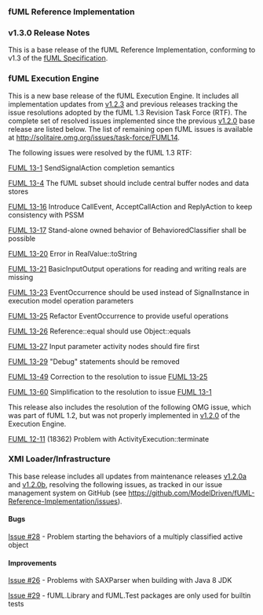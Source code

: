 ### fUML Reference Implementation
### v1.3.0 Release Notes

This is a base release of the fUML Reference Implementation, conforming to v1.3 of the [fUML Specification](http://www.omg.org/spec/FUML/1.3).

### fUML Execution Engine

This is a new base release of the fUML Execution Engine. It includes all implementation updates from [v1.2.3](./fuml-1.2.3.md) and previous
releases tracking the issue resolutions adopted by the fUML 1.3 Revision Task Force (RTF). The complete set of resolved issues implemented 
since the previous [v1.2.0](./fuml-1.2.0.md) base release are listed below. The list of remaining open fUML issues is available at 
http://solitaire.omg.org/issues/task-force/FUML14.

The following issues were resolved by the fUML 1.3 RTF:

[FUML 13-1](http://issues.omg.org/issues/task-force/FUML13#issue-38293) SendSignalAction completion semantics

[FUML 13-4](http://issues.omg.org/issues/task-force/FUML13#issue-38296) The fUML subset should include central buffer nodes and data stores

[FUML 13-16](http://issues.omg.org/issues/task-force/FUML13#issue-38600) Introduce CallEvent, AcceptCallAction and ReplyAction to keep consistency with PSSM

[FUML 13-17](http://issues.omg.org/issues/task-force/FUML13#issue-38717) Stand-alone owned behavior of BehavioredClassifier shall be possible

[FUML 13-20](http://issues.omg.org/issues/task-force/FUML13#issue-39953) 
Error in RealValue::toString

[FUML 13-21](http://issues.omg.org/issues/task-force/FUML13#issue-39984) BasicInputOutput operations for reading and writing reals are missing

[FUML 13-23](http://issues.omg.org/issues/task-force/FUML13#issue-40625) EventOccurrence should be used instead of SignalInstance in execution model operation parameters

[FUML 13-25](http://issues.omg.org/issues/task-force/FUML13#issue-40627) Refactor EventOccurrence to provide useful operations

[FUML 13-26](http://issues.omg.org/issues/task-force/FUML13#issue-40628) Reference::equal should use Object::equals

[FUML 13-27](http://issues.omg.org/issues/task-force/FUML13#issue-40665)
Input parameter activity nodes should fire first

[FUML 13-29](http://issues.omg.org/issues/task-force/FUML13#issue-40667)
"Debug" statements should be removed

[FUML 13-49](http://issues.omg.org/issues/task-force/FUML13#issue-40992) Correction to the resolution to issue [FUML 13-25](http://issues.omg.org/issues/task-force/FUML13#issue-40627)

[FUML 13-60](http://issues.omg.org/issues/task-force/FUML13#issue-41143) Simplification to the resolution to issue [FUML 13-1](http://issues.omg.org/issues/task-force/FUML13#issue-38293)

This release also includes the resolution of the following OMG issue, which was part of fUML 1.2, but was not properly implemented in [v1.2.0](./fuml-1.2.0.md) of the
Execution Engine.

[FUML 12-11](http://solitaire.omg.org/issues/task-force/FUML12#issue-16436) (18362) Problem with ActivityExecution::terminate

### XMI Loader/Infrastructure

This base release includes all updates from maintenance releases [v1.2.0a](./fuml-1.2.0a.md) and [v1.2.0b](./fuml-1.2.0b.md), resolving the following issues, 
as tracked in our issue management system on GitHub (see https://github.com/ModelDriven/fUML-Reference-Implementation/issues).

#### Bugs

[Issue #28](https://github.com/ModelDriven/fUML-Reference-Implementation/issues/28) - Problem starting the behaviors of a multiply classified active object

#### Improvements

[Issue #26](https://github.com/ModelDriven/fUML-Reference-Implementation/issues/26) - Problems with SAXParser when building with Java 8 JDK

[Issue #29](https://github.com/ModelDriven/fUML-Reference-Implementation/issues/29) - fUML.Library and fUML.Test packages are only used for builtin tests

